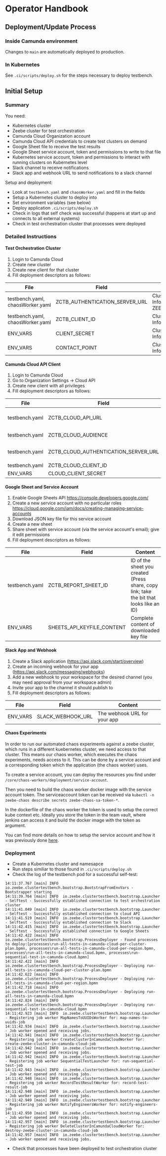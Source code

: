 # Operator Handbook

## Deployment/Update Process

### Inside Camunda environment

Changes to `main` are automatically deployed to production.

### In Kubernetes

See `.ci/scripts/deploy.sh` for the steps necessary to deploy testbench.

## Initial Setup

### Summary

You need:

- Kubernetes cluster
- Zeebe cluster for test orchestration
- Camunda Cloud Organization account
- Camunda Cloud API credentials to create test clusters on demand
- Google Sheet file to receive the test results
- Google Sheet service account, token and permissions to write to that file
- Kubernetes service account, token and permissions to interact with running clusters on Kubernetes
  level
- Slack channel to receive notifications
- Slack app and webhook URL to send notifications to a slack channel

Setup and deployment:

- Look at `testbench.yaml` and `chaosWorker.yaml` and fill in the fields
- Setup a Kubernetes cluster to deploy into
- Set environment variables (see below)
- Deploy application `.ci/scripts/deploy.sh`
- Check in logs that self check was successful (happens at start up and connects to all external
  systems)
- Check in test orchestration cluster that processes were deployed

### Detailed Instructions

#### Test Orchestration Cluster

1. Login to Camunda Cloud
1. Create new cluster
1. Create new client for that cluster
1. Fill deployment descriptors as follows:

| File                             | Field                          | Content                                                                    |
| -------------------------------- | ------------------------------ | -------------------------------------------------------------------------- |
| testbench.yaml, chaosWorker.yaml | ZCTB_AUTHENTICATION_SERVER_URL | Cluster Client -> Connection Information -> ZEEBE_AUTHORIZATION_SERVER_URL |
| testbench.yaml, chaosWorker.yaml | ZCTB_CLIENT_ID                 | Cluster Client -> Connection Information -> ZEEBE_CLIENT_ID                |
| ENV_VARS                         | CLIENT_SECRET                  | Cluster Client -> Connection Information -> ZEEBE_CLIENT_SECRET            |
| ENV_VARS                         | CONTACT_POINT                  | Cluster Client -> Connection Information -> ZEEBE_ADDRESS                  |

#### Camunda Cloud API Client

1. Login to Camunda Cloud
1. Go to Organization Settings -> Cloud API
1. Create new client with all privileges
1. Fill deployment descriptors as follows:

| File           | Field                                | Content                                                                                                 |
| -------------- | ------------------------------------ | ------------------------------------------------------------------------------------------------------- |
| testbench.yaml | ZCTB_CLOUD_API_URL                   | Depends on the stage (e.g. `https://api.cloud.ultrawombat.com/` for integration stage) |
| testbench.yaml | ZCTB_CLOUD_AUDIENCE                  | Depends on stage (e.g. `api.cloud.ultrawombat.com` for integration stage)                               |
| testbench.yaml | ZCTB_CLOUD_AUTHENTICATION_SERVER_URL | Depends on stage (e.g. `https://login.cloud.ultrawombat.com/oauth/token` for integration stage)         |
| testbench.yaml | ZCTB_CLOUD_CLIENT_ID                 | Cloud API -> Client -> Client Id                                                                        |
| ENV_VARS       | CLOUD_CLIENT_SECRET                  | Cloud API -> Client -> Client Secret                                                                    |

#### Google Sheet and Service Account

1. Enable Google Sheets API https://console.developers.google.com/
1. Create a new service account with no particular
   roles https://cloud.google.com/iam/docs/creating-managing-service-accounts
1. Download JSON key file for this service account
1. Create a new sheet
1. Share sheet with service account (via the service account's email); give it edit permissions
1. Fill deployment descriptors as follows:

| File           | Field                      | Content                                                                                  |
| -------------- | -------------------------- | ---------------------------------------------------------------------------------------- |
| testbench.yaml | ZCTB_REPORT_SHEET_ID       | ID of the sheet you created (Press share, copy link; take the bit that looks like an ID) |
| ENV_VARS       | SHEETS_API_KEYFILE_CONTENT | Complete content of downloaded key file                                                  |

#### Slack App and Webhook

1. Create a Slack application (https://api.slack.com/start/overview)
1. Create an incoming webhook for your app (https://api.slack.com/messaging/webhooks)
1. Add a new webhook to your workspace for the desired channel (you may need approval from your
   workspace admin)
1. Invite your app to the channel it should publish to
1. Fill deployment descriptors as follows:

| File           | Field              | Content                         |
| -------------- | ------------------ | ------------------------------- |
| ENV_VARS       | SLACK_WEBHOOK_URL  | The webhook URL for your app    |

#### Chaos Experiments

In order to run our automated chaos experiments against a zeebe cluster, which runs in a different
kuebernetes cluster, we need access to that cluster. This means our chaos worker, which executes the
chaos experiments, needs access to it. This can be done by a service account and a corresponding
token which the application (the chaos worker) uses.

To create a service account, you can deploy the resources you find
under `/core/chaos-workers/deployment/service-account`.

Then you need to build the chaos worker docker image with the service account token. The
serviceaccount token can be received
via `kubectl -n zeebe-chaos describe secrets zeebe-chaos-sa-token-*`.

In the dockerfile of the chaos worker the token is used to setup the correct kube context etc.
Ideally you store the token in the team vault, where jenkins can access it and build the docker
image with the token as argument.

You can find more details on how to setup the service account and how it was previously
done [here](https://github.com/zeebe-io/zeebe/issues/4361#issuecomment-681869448).

### Deployment

- Create a Kubernetes cluster and namesapce
- Run steps similiar to those found in `.ci/scripts/deploy.sh`
- Check the log of the testbench pod for a successful self-test:

```
14:11:37.767 [main] INFO  io.zeebe.clustertestbench.bootstrap.BootstrapFromEnvVars - Bootstrapper starting
14:11:39.764 [main] INFO  io.zeebe.clustertestbench.bootstrap.Launcher - Selftest - Successfully established connection to test orchestration cluster
14:11:41.049 [main] INFO  io.zeebe.clustertestbench.bootstrap.Launcher - Selftest - Successfully established connection to cloud API
14:11:41.519 [main] INFO  io.zeebe.clustertestbench.bootstrap.Launcher - Selftest - Successfully established connection to Slack
14:11:42.415 [main] INFO  io.zeebe.clustertestbench.bootstrap.Launcher - Selftest - Successfully established connection to Google Sheets
14:11:42.422 [main] INFO  io.zeebe.clustertestbench.bootstrap.ProcessDeployer - Found processes to deploy:[processes\run-all-tests-in-camunda-cloud-per-cluster-plan.bpmn, processes\run-all-tests-in-camunda-cloud-per-region.bpmn, processes\run-all-tests-in-camunda-cloud.bpmn, processes\run-sequential-test-in-camunda-cloud.bpmn]
14:11:42.422 [main] INFO  io.zeebe.clustertestbench.bootstrap.ProcessDeployer - Deploying run-all-tests-in-camunda-cloud-per-cluster-plan.bpmn
14:11:42.622 [main] INFO  io.zeebe.clustertestbench.bootstrap.ProcessDeployer - Deploying run-all-tests-in-camunda-cloud-per-region.bpmn
14:11:42.718 [main] INFO  io.zeebe.clustertestbench.bootstrap.ProcessDeployer - Deploying run-all-tests-in-camunda-cloud.bpmn
14:11:42.824 [main] INFO  io.zeebe.clustertestbench.bootstrap.ProcessDeployer - Deploying run-sequential-test-in-camunda-cloud.bpmn
14:11:42.923 [main] INFO  io.zeebe.clustertestbench.bootstrap.Launcher - Registering job worker MapNamesToUUIDsWorker for: map-names-to-uuids-job
14:11:42.934 [main] INFO  io.zeebe.clustertestbench.bootstrap.Launcher - Job worker opened and receiving jobs.
14:11:42.941 [main] INFO  io.zeebe.clustertestbench.bootstrap.Launcher - Registering job worker CreateClusterInCamundaCloudWorker for: create-zeebe-cluster-in-camunda-cloud-job
14:11:42.942 [main] INFO  io.zeebe.clustertestbench.bootstrap.Launcher - Job worker opened and receiving jobs.
14:11:42.942 [main] INFO  io.zeebe.clustertestbench.bootstrap.Launcher - Registering job worker SequentialTestLauncher for: run-sequential-test-job
14:11:42.943 [main] INFO  io.zeebe.clustertestbench.bootstrap.Launcher - Job worker opened and receiving jobs.
14:11:42.948 [main] INFO  io.zeebe.clustertestbench.bootstrap.Launcher - Registering job worker RecordTestResultWorker for: record-test-result-job
14:11:42.948 [main] INFO  io.zeebe.clustertestbench.bootstrap.Launcher - Job worker opened and receiving jobs.
14:11:42.949 [main] INFO  io.zeebe.clustertestbench.bootstrap.Launcher - Registering job worker NotifyEngineersWorker for: notify-engineers-job
14:11:42.950 [main] INFO  io.zeebe.clustertestbench.bootstrap.Launcher - Job worker opened and receiving jobs.
14:11:42.957 [main] INFO  io.zeebe.clustertestbench.bootstrap.Launcher - Registering job worker DeleteClusterInCamundaCloudWorker for: destroy-zeebe-cluster-in-camunda-cloud-job
14:11:42.957 [main] INFO  io.zeebe.clustertestbench.bootstrap.Launcher - Job worker opened and receiving jobs.
```

- Check that processes have been deployed to test orchestration cluster
